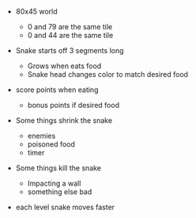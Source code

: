 * 80x45 world
  * 0 and 79 are the same tile
  * 0 and 44 are the same tile

* Snake starts off 3 segments long
  * Grows when eats food
  * Snake head changes color to match desired food

* score points when eating
  * bonus points if desired food

* Some things shrink the snake
  * enemies
  * poisoned food
  * timer

* Some things kill the snake
  * Impacting a wall
  * something else bad

* each level snake moves faster
